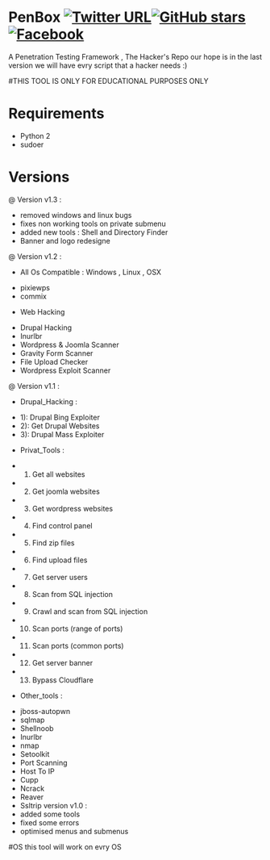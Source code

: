 # PenBox [![Twitter URL](https://img.shields.io/twitter/url/http/shields.io.svg?style=social)](https://twitter.com/x3omdax)[![GitHub stars](https://img.shields.io/github/stars/badges/shields.svg?style=social&label=Star)](https://github.com/x3omdax/PenBox/)[![Facebook](https://img.shields.io/badge/Contact%20-Facebook-red.svg)](http://www.facebbok.com/CEH.TN) 
A Penetration Testing Framework , The Hacker's Repo 
our hope is in the last version we will have evry script that a hacker needs :)

#THIS TOOL IS ONLY FOR EDUCATIONAL PURPOSES ONLY 
# Requirements

* Python 2
* sudoer 

# Versions
@ Version v1.3 : 
- removed windows and linux bugs
- fixes non working tools on private submenu 
- added new tools : Shell and Directory Finder 
- Banner and logo redesigne 

@ Version v1.2 : 
* All Os Compatible : Windows , Linux , OSX 
- pixiewps
- commix
* Web Hacking 
- Drupal Hacking
- Inurlbr
- Wordpress & Joomla Scanner
- Gravity Form Scanner
- File Upload Checker
- Wordpress Exploit Scanner

@ Version v1.1 : 

* Drupal_Hacking : 
- 1): Drupal Bing Exploiter
- 2): Get Drupal Websites
- 3): Drupal Mass Exploiter
* Privat_Tools : 
- 1) Get all websites
- 2) Get joomla websites
- 3) Get wordpress websites 
- 4) Find control panel
- 5) Find zip files
- 6) Find upload files
- 7) Get server users
- 8) Scan from SQL injection
- 9) Crawl and scan from SQL injection
- 10) Scan ports (range of ports)
- 11) Scan ports (common ports)
- 12) Get server banner
- 13) Bypass Cloudflare
* Other_tools : 
- jboss-autopwn
- sqlmap
- Shellnoob
- Inurlbr
- nmap
- Setoolkit
- Port Scanning
- Host To IP
- Cupp
- Ncrack
- Reaver
- Ssltrip
version v1.0 : 
- added some tools
- fixed some errors 
- optimised menus and submenus 

#OS 
this tool will work on evry OS
